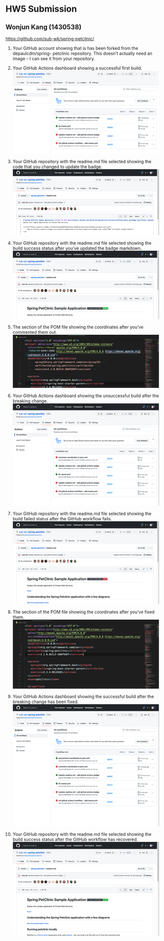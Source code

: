 # HW5 Submission
## Wonjun Kang (1430538)

https://github.com/sub-wk/spring-petclinic/

1. Your GitHub account showing that is has been forked from the depaulcdm/spring- petclinic repository. This doesn’t actually need an image – I can see it from your repository.

2. Your GitHub Actions dashboard showing a successful first build.
![#02](images/02.png)

3. Your GitHub repository with the readme.md file selected showing the code that you changed to update the badge.
![#03](images/03.png)

4. Your GitHub repository with the readme.md file selected showing the build success status after you’ve updated the badge markdown.
![#04](images/04.png)

5. The section of the POM file showing the coordinates after you’ve commented them out.
![#05](images/05.png)

6. Your GitHub Actions dashboard showing the unsuccessful build after the breaking change.
![#06](images/06.png)

7. Your GitHub repository with the readme.md file selected showing the build failed status after the GitHub workflow fails.
![#07](images/07.png)

8. The section of the POM file showing the coordinates after you’ve fixed them.
![#08](images/08.png)

9. Your GitHub Actions dashboard showing the successful build after the breaking change has been fixed.
![#09](images/09.png)

10. Your GitHub repository with the readme.md file selected showing the build success status after the GitHub workflow has recovered.
![#10](images/10.png)
